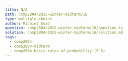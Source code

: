 ```yaml
---
title: N/A
path: comp2804/2015-winter-midterm/16
type: multiple-choice
author: Michiel Smid
question: comp2804/2015-winter-midterm/16/question.ts
solution: comp2804/2015-winter-midterm/16/solution.md
tags:
  - comp2804
  - comp2804-midterm
  - comp2804-basic-rules-of-probability-(5.3)
---
```

